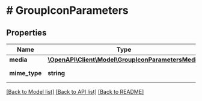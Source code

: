 # # GroupIconParameters

## Properties

Name | Type | Description | Notes
------------ | ------------- | ------------- | -------------
**media** | [**\OpenAPI\Client\Model\GroupIconParametersMedia**](GroupIconParametersMedia.md) |  |
**mime_type** | **string** | Mime type of media | [optional]

[[Back to Model list]](../../README.md#models) [[Back to API list]](../../README.md#endpoints) [[Back to README]](../../README.md)

